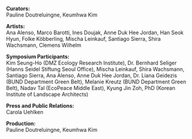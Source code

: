 **Curators:**  
Pauline Doutreluingne, Keumhwa Kim

**Artists:**  
Ana Alenso, Marco Barotti, Ines Doujak, Anne Duk Hee Jordan, Han Seok Hyun, Folke Köbberling, Mischa Leinkauf, Santiago Sierra, Shira Wachsmann, Clemens Wilhelm

**Symposium Participants:**  
Kim Seung-Ho (DMZ Ecology Research Institute),
Dr. Bernhard Seliger (Hanns Seidel Stiftung Seoul Office), Mischa Leinkauf, Shira Wachsmann, Santiago Sierra, Ana Alenso, Anne Duk Hee Jordan, Dr. Liana Geidezis (BUND Department Green Belt), Melanie Kreutz (BUND Department Green Belt), Nadav Tal (EcoPeace Middle East), Kyung Jin Zoh, PhD (Korean Institute of Landscape Architects)

**Press and Public Relations:**  
Carola Uehlken

**Production:**  
Pauline Doutreluingne, Keumhwa Kim
